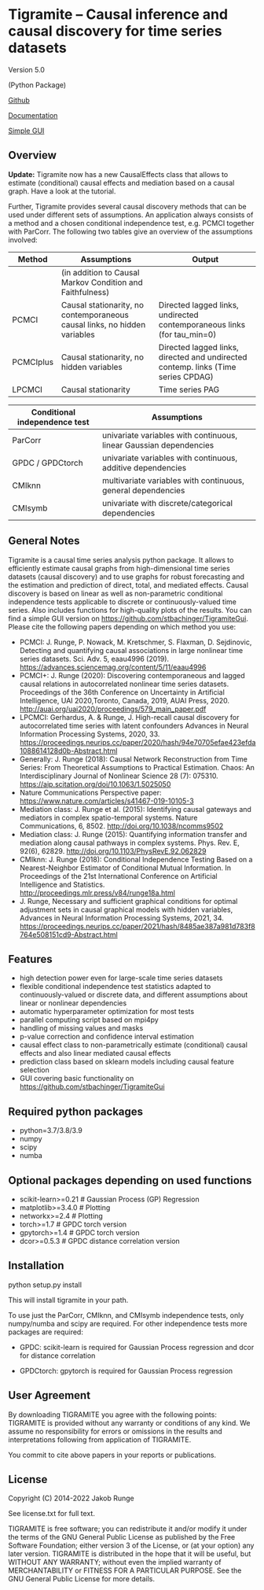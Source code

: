 # Tigramite – Causal inference and causal discovery for time series datasets
Version 5.0

(Python Package)

[Github](https://github.com/jakobrunge/tigramite.git)

[Documentation](https://jakobrunge.github.io/tigramite/)

[Simple GUI](https://github.com/stbachinger/TigramiteGui)

## Overview

__Update:__ Tigramite now has a new CausalEffects class that allows to estimate (conditional) causal effects and mediation based on a causal graph. Have a look at the tutorial.

Further, Tigramite provides several causal discovery methods that can be used under different sets of assumptions. An application always consists of a method and a chosen conditional independence test, e.g. PCMCI together with ParCorr. The following two tables give an overview of the assumptions involved:

| Method | Assumptions         | Output |
|--------|---------------------------------------------------------------------------|----|
|         |   (in addition to Causal Markov Condition and Faithfulness)   |    |
| PCMCI  | Causal stationarity, no contemporaneous causal links, no hidden variables |  Directed lagged links, undirected contemporaneous links (for tau_min=0)  |
| PCMCIplus | Causal stationarity, no hidden variables    | Directed lagged links, directed and undirected contemp. links (Time series CPDAG) |
| LPCMCI | Causal stationarity    | Time series PAG |


| Conditional independence test | Assumptions                                  |
|--------|---------------------------------------------------------------------------|
| ParCorr  | univariate variables with continuous, linear Gaussian dependencies |
| GPDC / GPDCtorch | univariate variables with continuous, additive dependencies        |
| CMIknn | multivariate variables with continuous, general dependencies           |
| CMIsymb | univariate with discrete/categorical dependencies           |

## General Notes

Tigramite is a causal time series analysis python package. It allows to efficiently estimate causal graphs from high-dimensional time series datasets (causal discovery) and to use graphs for robust forecasting and the estimation and prediction of direct, total, and mediated effects. Causal discovery is based on linear as well as non-parametric conditional independence tests applicable to discrete or continuously-valued time series. Also includes functions for high-quality plots of the results. You can find a simple GUI version on https://github.com/stbachinger/TigramiteGui. Please cite the following papers depending on which method you use:

- PCMCI: J. Runge, P. Nowack, M. Kretschmer, S. Flaxman, D. Sejdinovic, Detecting and quantifying causal associations in large nonlinear time series datasets. Sci. Adv. 5, eaau4996 (2019). https://advances.sciencemag.org/content/5/11/eaau4996
- PCMCI+: J. Runge (2020): Discovering contemporaneous and lagged causal relations in autocorrelated nonlinear time series datasets. Proceedings of the 36th Conference on Uncertainty in Artificial Intelligence, UAI 2020,Toronto, Canada, 2019, AUAI Press, 2020. http://auai.org/uai2020/proceedings/579_main_paper.pdf
- LPCMCI: Gerhardus, A. & Runge, J. High-recall causal discovery for autocorrelated time series with latent confounders Advances in Neural Information Processing Systems, 2020, 33. https://proceedings.neurips.cc/paper/2020/hash/94e70705efae423efda1088614128d0b-Abstract.html
- Generally: J. Runge (2018): Causal Network Reconstruction from Time Series: From Theoretical Assumptions to Practical Estimation. Chaos: An Interdisciplinary Journal of Nonlinear Science 28 (7): 075310. https://aip.scitation.org/doi/10.1063/1.5025050
- Nature Communications Perspective paper: https://www.nature.com/articles/s41467-019-10105-3
- Mediation class: J. Runge et al. (2015): Identifying causal gateways and mediators in complex spatio-temporal systems. Nature Communications, 6, 8502. http://doi.org/10.1038/ncomms9502
- Mediation class: J. Runge (2015): Quantifying information transfer and mediation along causal pathways in complex systems. Phys. Rev. E, 92(6), 62829. http://doi.org/10.1103/PhysRevE.92.062829
- CMIknn: J. Runge (2018): Conditional Independence Testing Based on a Nearest-Neighbor Estimator of Conditional Mutual Information. In Proceedings of the 21st International Conference on Artificial Intelligence and Statistics. http://proceedings.mlr.press/v84/runge18a.html
- J. Runge, Necessary and sufficient graphical conditions for optimal adjustment sets in causal graphical models with hidden variables, Advances in Neural Information Processing Systems, 2021, 34. https://proceedings.neurips.cc/paper/2021/hash/8485ae387a981d783f8764e508151cd9-Abstract.html

## Features

- high detection power even for large-scale time series datasets
- flexible conditional independence test statistics adapted to
  continuously-valued or discrete data, and different assumptions about
  linear or nonlinear dependencies
- automatic hyperparameter optimization for most tests
- parallel computing script based on mpi4py
- handling of missing values and masks
- p-value correction and confidence interval estimation
- causal effect class to  non-parametrically estimate (conditional) causal effects and also linear mediated causal effects
- prediction class based on sklearn models including causal feature selection
- GUI covering basic functionality on https://github.com/stbachinger/TigramiteGui


## Required python packages

- python=3.7/3.8/3.9
- numpy
- scipy
- numba

## Optional packages depending on used functions
- scikit-learn>=0.21  # Gaussian Process (GP) Regression
- matplotlib>=3.4.0   # Plotting
- networkx>=2.4       # Plotting
- torch>=1.7          # GPDC torch version
- gpytorch>=1.4       # GPDC torch version
- dcor>=0.5.3         # GPDC distance correlation version

## Installation

python setup.py install

This will install tigramite in your path.

To use just the ParCorr, CMIknn, and CMIsymb independence tests, only numpy/numba and scipy are required. For other independence tests more packages are required:

- GPDC: scikit-learn is required for Gaussian Process regression and dcor for distance correlation

- GPDCtorch: gpytorch is required for Gaussian Process regression


## User Agreement

By downloading TIGRAMITE you agree with the following points: TIGRAMITE is provided without any warranty or conditions of any kind. We assume no responsibility for errors or omissions in the results and interpretations following from application of TIGRAMITE.

You commit to cite above papers in your reports or publications.


## License

Copyright (C) 2014-2022 Jakob Runge

See license.txt for full text.

TIGRAMITE is free software; you can redistribute it and/or modify it under the terms of the GNU General Public License as published by the Free Software Foundation; either version 3 of the License, or (at your option) any later version. TIGRAMITE is distributed in the hope that it will be useful, but WITHOUT ANY WARRANTY; without even the implied warranty of MERCHANTABILITY or FITNESS FOR A PARTICULAR PURPOSE. See the GNU General Public License for more details.